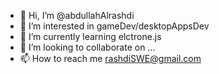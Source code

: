 - 👋 Hi, I’m @abdullahAlrashdi
- 👀 I’m interested in gameDev/desktopAppsDev
- 🌱 I’m currently learning elctrone.js
- 💞️ I’m looking to collaborate on ...
- 📫 How to reach me rashdiSWE@gmail.com
<!---
abdullahAlrashdi/abdullahAlrashdi is a ✨ special ✨ repository because its `README.md` (this file) appears on your GitHub profile.
You can click the Preview link to take a look at your changes.
--->
